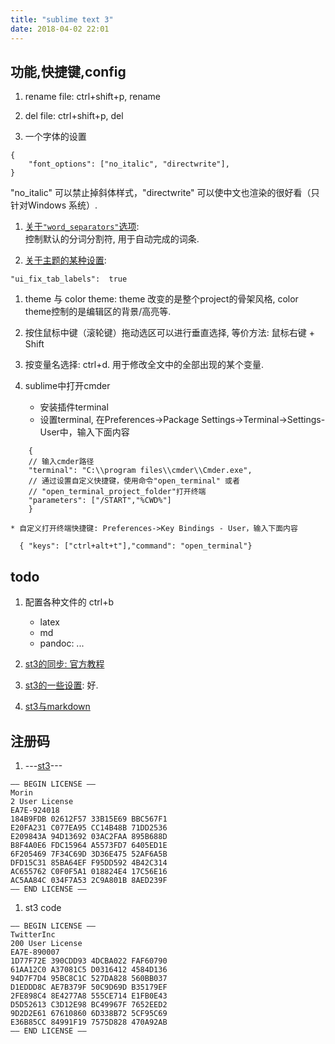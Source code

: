 ```yaml
---
title: "sublime text 3"
date: 2018-04-02 22:01
---
```


## 功能,快捷键,config

1. rename file: ctrl+shift+p, rename

1. del file: ctrl+shift+p, del

1. 一个字体的设置
```
{
    "font_options": ["no_italic", "directwrite"],
}
```
"no_italic" 可以禁止掉斜体样式，"directwrite" 可以使中文也渲染的很好看（只针对Windows 系统）.

1. [关于`"word_separators"`选项](https://www.zhihu.com/question/24896283/answer/145620671):  
控制默认的分词分割符, 用于自动完成的词条. 

1. [关于主题的某种设置](https://www.zhihu.com/question/46266742/answer/136684944): 
```
"ui_fix_tab_labels":  true
```

1. theme 与 color theme: theme 改变的是整个project的骨架风格, color theme控制的是编辑区的背景/高亮等.

1. 按住鼠标中键（滚轮键）拖动选区可以进行垂直选择, 等价方法: 鼠标右键 + Shift

1. 按变量名选择: ctrl+d. 用于修改全文中的全部出现的某个变量.


1. sublime中打开cmder
    * 安装插件terminal
    * 设置terminal, 在Preferences->Package Settings->Terminal->Settings-User中，输入下面内容
```
	{
    // 输入cmder路径
    "terminal": "C:\\program files\\cmder\\Cmder.exe",
    // 通过设置自定义快捷键，使用命令"open_terminal" 或者
    // "open_terminal_project_folder"打开终端
    "parameters": ["/START","%CWD%"]
	}
```

    * 自定义打开终端快捷键: Preferences->Key Bindings - User，输入下面内容  

```
  { "keys": ["ctrl+alt+t"],"command": "open_terminal"}
```



## todo
1. 配置各种文件的 ctrl+b
	* latex
	* md
	* pandoc: ...

1. [st3的同步: 官方教程](https://packagecontrol.io/docs/syncing)

1. [st3的一些设置](https://jdhao.github.io/2017/03/19/windows-sublime-usage-related-issue/): 好.

1. [st3与markdown](https://jdhao.github.io/2017/03/04/Sublime-Windows-Markdown/)


## 注册码

1. ---[st3](https://9iphp.com/web/html/sublime-text-3-license-key.html)---
```
—– BEGIN LICENSE —–
Morin
2 User License
EA7E-924018
184B9FDB 02612F57 33B15E69 BBC567F1
E20FA231 C077EA95 CC14B48B 71DD2536
E209843A 94D13692 03AC2FAA 895B688D
B8F4A0E6 FDC15964 A5573FD7 6405ED1E
6F205469 7F34C69D 3D36E475 52AF6A5B
DFD15C31 85BA64EF F95DD592 4B42C314
AC655762 C0F0F5A1 018824E4 17C56E16
AC5AA84C 034F7A53 2C9A801B 8AED239F
—— END LICENSE ——
```
1. st3 code
```
—– BEGIN LICENSE —–
TwitterInc
200 User License
EA7E-890007
1D77F72E 390CDD93 4DCBA022 FAF60790
61AA12C0 A37081C5 D0316412 4584D136
94D7F7D4 95BC8C1C 527DA828 560BB037
D1EDDD8C AE7B379F 50C9D69D B35179EF
2FE898C4 8E4277A8 555CE714 E1FB0E43
D5D52613 C3D12E98 BC49967F 7652EED2
9D2D2E61 67610860 6D338B72 5CF95C69
E36B85CC 84991F19 7575D828 470A92AB
—— END LICENSE ——
```

